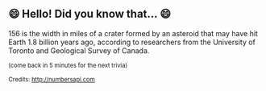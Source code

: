 ## 😄 Hello! Did you know that... 😄
156 is the width in miles of a crater formed by an asteroid that may have hit Earth 1.8 billion years ago, according to researchers from the University of Toronto and Geological Survey of Canada.

<sup>(come back in 5 minutes for the next trivia)</sup>


<sup>Credits: http://numbersapi.com</sup>
